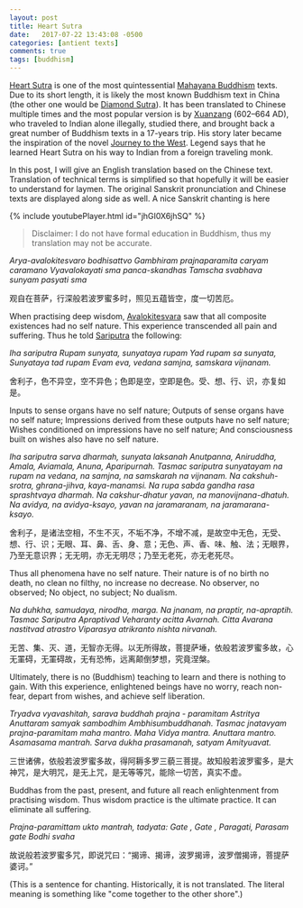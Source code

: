 ```yaml
---
layout: post
title: Heart Sutra
date:   2017-07-22 13:43:08 -0500
categories: [antient texts]
comments: true
tags: [buddhism]
---
```


[Heart Sutra](https://en.wikipedia.org/wiki/Heart_Sutra) is one of the most
quintessential [Mahayana Buddhism](https://en.wikipedia.org/wiki/Mahayana) texts. Due to its short length, it is likely
the most known Buddhism text in China (the other one would be [Diamond Sutra](https://en.wikipedia.org/wiki/Diamond_Sutra)).
It has been translated to Chinese multiple times and the most popular
version is by [Xuanzang](https://en.wikipedia.org/wiki/Xuanzang) (602–664 AD),
who traveled to Indian alone illegally, studied there, and brought back a
great number of Buddhism texts in a 17-years trip.  His story later became
the inspiration of the novel [Journey to the West](https://en.wikipedia.org/wiki/Journey_to_the_West).
Legend says that he learned Heart Sutra on his way to Indian from a foreign traveling monk.

In this post, I will give an English translation based on the Chinese text.
Translation of technical terms is simplified so that hopefully it will be easier to understand for laymen.
The original Sanskrit pronunciation and Chinese texts are displayed along side 
as well. A nice Sanskrit chanting is here

{% include youtubePlayer.html id="jhGI0X6jhSQ" %}

> Disclaimer: I do not have formal education in Buddhism, thus my translation may not be accurate.

*Arya-avalokitesvaro bodhisattvo Gambhiram prajnaparamita caryam caramano Vyavalokayati sma panca-skandhas Tamscha svabhava sunyam pasyati sma*

观自在菩萨，行深般若波罗蜜多时，照见五蕴皆空，度一切苦厄。

When practising deep wisdom, [Avalokitesvara](https://en.wikipedia.org/wiki/Avalokite%C5%9Bvara) saw that all composite existences had no self nature.
This experience transcended all pain and suffering. 
Thus he told [Sariputra](https://en.wikipedia.org/wiki/Sariputta) the following:

*Iha sariputra Rupam sunyata, sunyataya rupam Yad rupam sa sunyata, Sunyataya tad rupam Evam eva, vedana samjna, samskara vijnanam.*

舍利子，色不异空，空不异色；色即是空，空即是色。受、想、行、识，亦复如是。

Inputs to sense organs have no self nature; Outputs of sense organs have no self nature; Impressions derived from these outputs have no self nature;
Wishes conditioned on impressions have no self nature; And consciousness built on wishes also have no self nature.

*Iha sariputra sarva dharmah, sunyata laksanah Anutpanna, Aniruddha, Amala, Aviamala, Anuna, Aparipurnah. Tasmac sariputra sunyatayam na rupam na vedana, na samjna, na samskarah na vijnanam. Na cakshuh-srotra, ghrana-jihva, kaya-manamsi.  Na rupa sabda gandha rasa sprashtvaya dharmah. Na cakshur-dhatur yavan, na manovijnana-dhatuh. Na avidya, na avidya-ksayo, yavan na jaramaranam, na jaramarana-ksayo.*

舍利子，是诸法空相，不生不灭，不垢不净，不增不减，是故空中无色，无受、想、行、识；无眼、耳、鼻、舌、身、意；无色、声、香、味、触、法；无眼界，乃至无意识界；无无明，亦无无明尽；乃至无老死，亦无老死尽。

Thus all phenomena have no self nature.
Their nature is of no birth no death, no clean no filthy, no increase no decrease.
No observer, no observed; No object, no subject; No dualism.

*Na duhkha, samudaya, nirodha, marga. Na jnanam, na praptir, na-apraptih. Tasmac Sariputra Apraptivad Veharanty acitta Avarnah. Citta Avarana nastitvad atrastro Viparasya atrikranto nishta nirvanah.*

无苦、集、灭、道，无智亦无得。以无所得故，菩提萨埵，依般若波罗蜜多故，心无罣碍，无罣碍故，无有恐怖，远离颠倒梦想，究竟涅槃。

Ultimately, there is no (Buddhism) teaching to learn and there is nothing to gain. With this experience, enlightened beings have no worry, reach non-fear, depart from wishes, and achieve self liberation.

*Tryadva vyavashitah, sarava buddhah prajna - paramitam Astritya Anuttaram samyak sambodhim Ambhisumbuddhanah. Tasmac jnatavyam prajna-paramitam maha mantro. Maha Vidya mantra. Anuttara mantro. Asamasama mantrah. Sarva dukha prasamanah, satyam Amityuavat.*

三世诸佛，依般若波罗蜜多故，得阿耨多罗三藐三菩提。故知般若波罗蜜多，是大神咒，是大明咒，是无上咒，是无等等咒，能除一切苦，真实不虚。

Buddhas from the past, present, and future all reach enlightenment from practising wisdom.
Thus wisdom practice is the ultimate practice. It can eliminate all suffering.

*Prajna-paramittam ukto mantrah, tadyata: Gate , Gate , Paragati, Parasam gate  Bodhi svaha*

故说般若波罗蜜多咒，即说咒曰：“揭谛、揭谛，波罗揭谛，波罗僧揭谛，菩提萨婆诃。”

(This is a sentence for chanting. Historically, it is not translated.
The literal meaning is something like "come together to the other shore".)
